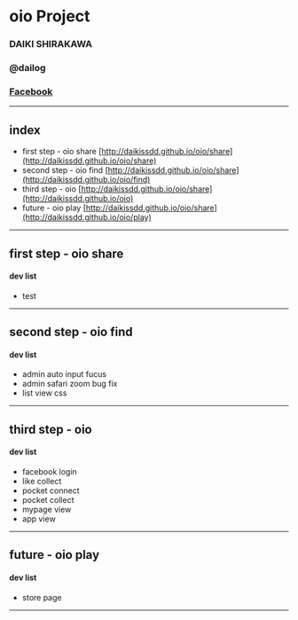 # oio Project

>>>

### DAIKI SHIRAKAWA
### @dailog
### [Facebook](https://www.facebook.com/daikissdd)

---

## index

- first step - oio share [http://daikissdd.github.io/oio/share](http://daikissdd.github.io/oio/share)
- second step - oio find [http://daikissdd.github.io/oio/share](http://daikissdd.github.io/oio/find)
- third step - oio [http://daikissdd.github.io/oio/share](http://daikissdd.github.io/oio)
- future - oio play [http://daikissdd.github.io/oio/share](http://daikissdd.github.io/oio/play)

---

## first step - oio share

#### dev list

- test

---

## second step - oio find

#### dev list

- admin auto input fucus
- admin safari zoom bug fix
- list view css

---

## third step - oio

#### dev list

- facebook login
- like collect
- pocket connect
- pocket collect
- mypage view
- app view

---

## future - oio play

#### dev list

- store page

---

